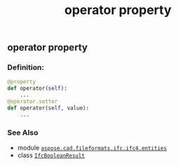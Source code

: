 ﻿---
title: operator property
second_title: Aspose.CAD for Python via .NET API References
description: 
type: docs
weight: 70
url: /python-net/aspose.cad.fileformats.ifc.ifc4.entities/ifcbooleanresult/operator/
is_root: false
---

## operator property

### Definition:
```python
@property
def operator(self):
    ...
@operator.setter
def operator(self, value):
    ...
```

### See Also
* module [`aspose.cad.fileformats.ifc.ifc4.entities`](../../)
* class [`IfcBooleanResult`](/cad/python-net/aspose.cad.fileformats.ifc.ifc4.entities/ifcbooleanresult)
